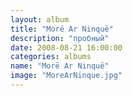 ```yaml
---
layout: album
title: "Morë Ar Ninquë"
description: "пробный"
date: 2008-08-21 16:00:00
categories: albums
name: "Morë Ar Ninquë"
image: "MoreArNinque.jpg"
---
```


